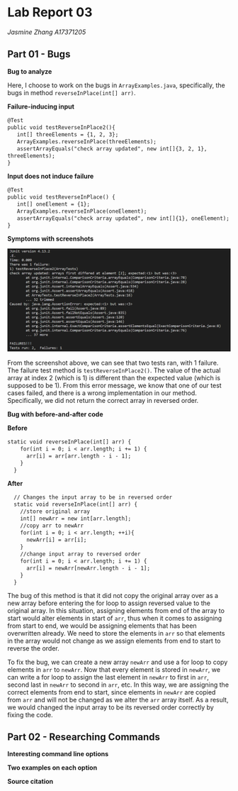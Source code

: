 # Lab Report 03
*Jasmine Zhang A17371205*

## Part 01 - Bugs

**Bug to analyze**

Here, I choose to work on the bugs in `ArrayExamples.java`, specifically, the bugs in method `reverseInPlace(int[] arr)`.

**Failure-inducing input**

```
@Test
public void testReverseInPlace2(){
   int[] threeElements = {1, 2, 3};
   ArrayExamples.reverseInPlace(threeElements);
   assertArrayEquals("check array updated", new int[]{3, 2, 1}, threeElements);
}
```

**Input does not induce failure**

```
@Test 
public void testReverseInPlace() {
   int[] oneElement = {1};
   ArrayExamples.reverseInPlace(oneElement);
   assertArrayEquals("check array updated", new int[]{1}, oneElement);
}
```

**Symptoms with screenshots**

![Image](L3S1.png)

From the screenshot above, we can see that two tests ran, with 1 failure. The failure test method is `testReverseInPlace2()`. The value of the actual array at index 2 (which is 1) is different than the expected value (which is supposed to be 1). From this error message, we know that one of our test cases failed, and there is a wrong implementation in our method. Specifically, we did not return the correct array in reversed order.


**Bug with before-and-after code**

**Before**

```
static void reverseInPlace(int[] arr) {
    for(int i = 0; i < arr.length; i += 1) {
      arr[i] = arr[arr.length - i - 1];
    }
  }
```

**After**

```
  // Changes the input array to be in reversed order
  static void reverseInPlace(int[] arr) {
    //store original array
    int[] newArr = new int[arr.length];
    //copy arr to newArr
    for(int i = 0; i < arr.length; ++i){
      newArr[i] = arr[i];
    }
    //change input array to reversed order
    for(int i = 0; i < arr.length; i += 1) {
      arr[i] = newArr[newArr.length - i - 1];
    }
  }
```

The bug of this method is that it did not copy the original array over as a new array before entering the for loop to assign reversed value to the original array. In this situation, assigning elements from end of the array to start would alter elements in start of `arr`, thus when it comes to assigning from start to end, we would be assigning elements that has been overwritten already. We need to store the elements in `arr` so that elements in the array would not change as we assign elements from end to start to reverse the order.

To fix the bug, we can create a new array `newArr` and use a for loop to copy elements in `arr` to `newArr`. Now that every element is stored in `newArr`, we can write a for loop to assign the last element in `newArr` to first in `arr`, second last in `newArr` to second in `arr`, etc. In this way, we are assigning the correct elements from end to start, since elements in `newArr` are copied from `arr` and will not be changed as we alter the `arr` array itself. As a result, we would changed the input array to be its reversed order correctly by fixing the code.

## Part 02 - Researching Commands

**Interesting command line options**



**Two examples on each option**


**Source citation**
